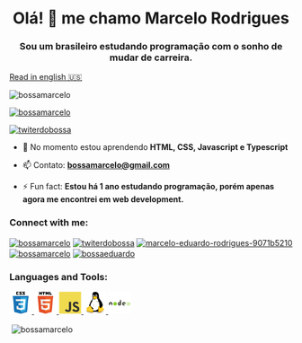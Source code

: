 <h1 align="center">Olá! 👋 me chamo Marcelo Rodrigues</h1>
<h3 align="center">Sou um brasileiro estudando programação com o sonho de mudar de carreira.</h3>

<a href="readme-english.md">Read in english 🇺🇸</a>

<p align="left"> <img src="https://komarev.com/ghpvc/?username=bossamarcelo&label=Profile%20views&color=0e75b6&style=flat" alt="bossamarcelo" /> </p>

<p align="left"> <a href="https://github.com/ryo-ma/github-profile-trophy"><img src="https://github-profile-trophy.vercel.app/?username=bossamarcelo" alt="bossamarcelo" /></a> </p>

<p align="left"> <a href="https://twitter.com/twiterdobossa" target="blank"><img src="https://img.shields.io/twitter/follow/twiterdobossa?logo=twitter&style=for-the-badge" alt="twiterdobossa" /></a> </p>

- 🌱 No momento estou aprendendo **HTML, CSS, Javascript e Typescript**

- 📫 Contato: **bossamarcelo@gmail.com**

- ⚡ Fun fact: **Estou há 1 ano estudando programação, porém apenas agora me encontrei em web development.**

<h3 align="left">Connect with me:</h3>
<p align="left">
<a href="https://codepen.io/bossamarcelo" target="blank"><img align="center" src="https://raw.githubusercontent.com/rahuldkjain/github-profile-readme-generator/master/src/images/icons/Social/codepen.svg" alt="bossamarcelo" height="30" width="40" /></a>
<a href="https://twitter.com/twiterdobossa" target="blank"><img align="center" src="https://raw.githubusercontent.com/rahuldkjain/github-profile-readme-generator/master/src/images/icons/Social/twitter.svg" alt="twiterdobossa" height="30" width="40" /></a>
<a href="https://linkedin.com/in/marcelo-eduardo-rodrigues-9071b5210" target="blank"><img align="center" src="https://raw.githubusercontent.com/rahuldkjain/github-profile-readme-generator/master/src/images/icons/Social/linked-in-alt.svg" alt="marcelo-eduardo-rodrigues-9071b5210" height="30" width="40" /></a>
<a href="https://codesandbox.com/bossamarcelo" target="blank"><img align="center" src="https://raw.githubusercontent.com/rahuldkjain/github-profile-readme-generator/master/src/images/icons/Social/codesandbox.svg" alt="bossamarcelo" height="30" width="40" /></a>
<a href="https://instagram.com/bossaeduardo" target="blank"><img align="center" src="https://raw.githubusercontent.com/rahuldkjain/github-profile-readme-generator/master/src/images/icons/Social/instagram.svg" alt="bossaeduardo" height="30" width="40" /></a>
</p>

<h3 align="left">Languages and Tools:</h3>
<p align="left"> <a href="https://www.w3schools.com/css/" target="_blank" rel="noreferrer"> <img src="https://raw.githubusercontent.com/devicons/devicon/master/icons/css3/css3-original-wordmark.svg" alt="css3" width="40" height="40"/> </a> <a href="https://www.w3.org/html/" target="_blank" rel="noreferrer"> <img src="https://raw.githubusercontent.com/devicons/devicon/master/icons/html5/html5-original-wordmark.svg" alt="html5" width="40" height="40"/> </a> <a href="https://developer.mozilla.org/en-US/docs/Web/JavaScript" target="_blank" rel="noreferrer"> <img src="https://raw.githubusercontent.com/devicons/devicon/master/icons/javascript/javascript-original.svg" alt="javascript" width="40" height="40"/> </a> <a href="https://www.linux.org/" target="_blank" rel="noreferrer"> <img src="https://raw.githubusercontent.com/devicons/devicon/master/icons/linux/linux-original.svg" alt="linux" width="40" height="40"/> </a> <a href="https://nodejs.org" target="_blank" rel="noreferrer"> <img src="https://raw.githubusercontent.com/devicons/devicon/master/icons/nodejs/nodejs-original-wordmark.svg" alt="nodejs" width="40" height="40"/> </a> </p>

<p>&nbsp;<img align="center" src="https://github-readme-stats.vercel.app/api?username=bossamarcelo&show_icons=true&locale=en" alt="bossamarcelo" /></p>
